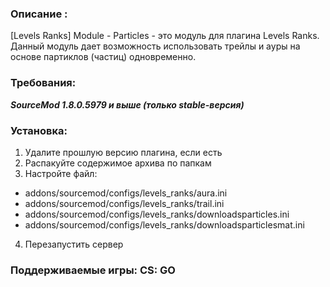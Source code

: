 ### Описание :
[Levels Ranks] Module - Particles - это модуль для плагина Levels Ranks. Данный модуль дает возможность использовать трейлы и ауры на основе партиклов (частиц) одновременно.​

### Требования:
***SourceMod 1.8.0.5979 и выше (только stable-версия)***

### Установка:
1) Удалите прошлую версию плагина, если есть
2) Распакуйте содержимое архива по папкам
3) Настройте файл:
- addons/sourcemod/configs/levels_ranks/aura.ini
- addons/sourcemod/configs/levels_ranks/trail.ini
- addons/sourcemod/configs/levels_ranks/downloadsparticles.ini
- addons/sourcemod/configs/levels_ranks/downloadsparticlesmat.ini​
4) Перезапустить сервер

### Поддерживаемые игры: CS: GO
